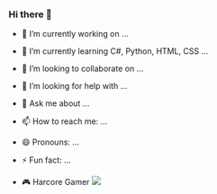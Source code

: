 ### Hi there 👋

- 🔭 I’m currently working on ...
- 🌱 I’m currently learning C#, Python, HTML, CSS ...
- 👯 I’m looking to collaborate on ...
- 🤔 I’m looking for help with ...
- 💬 Ask me about ...
- 📫 How to reach me: ...
- 😄 Pronouns: ...
- ⚡ Fun fact: ...

- 🎮 Harcore Gamer <image src= "https://img.shields.io/badge/Steam-000000?style=for-the-badge&logo=steam&logoColor=white">
